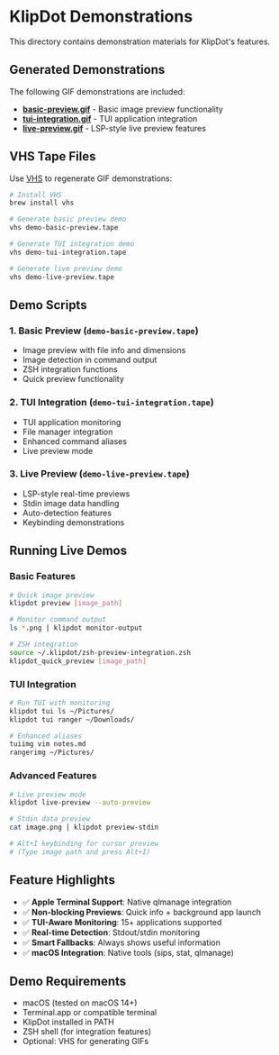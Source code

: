 # KlipDot Demonstrations

This directory contains demonstration materials for KlipDot's features.

## Generated Demonstrations

The following GIF demonstrations are included:

- **[basic-preview.gif](basic-preview.gif)** - Basic image preview functionality
- **[tui-integration.gif](tui-integration.gif)** - TUI application integration
- **[live-preview.gif](live-preview.gif)** - LSP-style live preview features

## VHS Tape Files

Use [VHS](https://github.com/charmbracelet/vhs) to regenerate GIF demonstrations:

```bash
# Install VHS
brew install vhs

# Generate basic preview demo
vhs demo-basic-preview.tape

# Generate TUI integration demo  
vhs demo-tui-integration.tape

# Generate live preview demo
vhs demo-live-preview.tape
```

## Demo Scripts

### 1. Basic Preview (`demo-basic-preview.tape`)
- Image preview with file info and dimensions
- Image detection in command output
- ZSH integration functions
- Quick preview functionality

### 2. TUI Integration (`demo-tui-integration.tape`)
- TUI application monitoring
- File manager integration
- Enhanced command aliases
- Live preview mode

### 3. Live Preview (`demo-live-preview.tape`)
- LSP-style real-time previews
- Stdin image data handling
- Auto-detection features
- Keybinding demonstrations

## Running Live Demos

### Basic Features
```bash
# Quick image preview
klipdot preview [image_path]

# Monitor command output
ls *.png | klipdot monitor-output

# ZSH integration
source ~/.klipdot/zsh-preview-integration.zsh
klipdot_quick_preview [image_path]
```

### TUI Integration
```bash
# Run TUI with monitoring
klipdot tui ls ~/Pictures/
klipdot tui ranger ~/Downloads/

# Enhanced aliases
tuiimg vim notes.md
rangerimg ~/Pictures/
```

### Advanced Features
```bash
# Live preview mode
klipdot live-preview --auto-preview

# Stdin data preview
cat image.png | klipdot preview-stdin

# Alt+I keybinding for cursor preview
# (Type image path and press Alt+I)
```

## Feature Highlights

- ✅ **Apple Terminal Support**: Native qlmanage integration
- ✅ **Non-blocking Previews**: Quick info + background app launch
- ✅ **TUI-Aware Monitoring**: 15+ applications supported
- ✅ **Real-time Detection**: Stdout/stdin monitoring
- ✅ **Smart Fallbacks**: Always shows useful information
- ✅ **macOS Integration**: Native tools (sips, stat, qlmanage)

## Demo Requirements

- macOS (tested on macOS 14+)
- Terminal.app or compatible terminal
- KlipDot installed in PATH
- ZSH shell (for integration features)
- Optional: VHS for generating GIFs